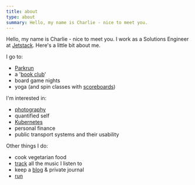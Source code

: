 ```yaml
---
title: about
type: about
summary: Hello, my name is Charlie - nice to meet you.
---
```


Hello, my name is Charlie - nice to meet you. I work as a Solutions Engineer at
[Jetstack](https://jetstack.io). Here's a little bit about me.

I go to:

* [Parkrun](http://www.parkrun.org.uk/results/athleteresultshistory/?athleteNumber=358706)
* a '[book club](http://london.computation.club/)'
* board game nights
* yoga (and spin classes with [scoreboards](https://www.strava.com/activities/2095479215))

I'm interested in:

* [photography](https://photos.charlieegan3.com)
* quantified self
* [Kubernetes](https://kubernetes.io/)
* personal finance
* public transport systems and their usability

Other things I do:

* cook vegetarian food
* [track](https://music.charlieegan3.com) all the music I listen to
* keep a [blog](/posts) & private journal
* [run](https://www.strava.com/athletes/1238371)
